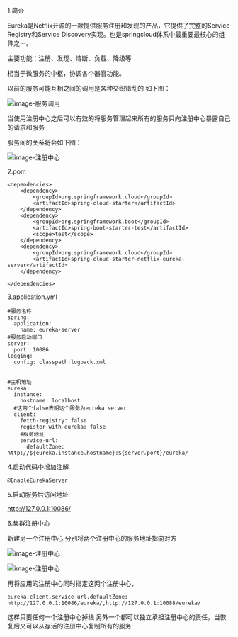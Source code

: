 1.简介

Eureka是Netflix开源的一款提供服务注册和发现的产品，它提供了完整的Service Registry和Service Discovery实现。也是springcloud体系中最重要最核心的组件之一。

主要功能：注册、发现、熔断、负载、降级等

相当于微服务的中枢，协调各个器官功能。

以前的服务可能互相之间的调用是各种交织错乱的 如下图：

![image-服务调用](https://tva1.sinaimg.cn/large/0082zybpgy1gbtl7xs3vsj315c0u0q5c.jpg)

当使用注册中心之后可以有效的将服务管理起来所有的服务只向注册中心暴露自己的请求和服务

服务间的关系将会如下图：

![image-注册中心](https://tva1.sinaimg.cn/large/0082zybpgy1gbtllqiy89j31gm0qeq54.jpg)





2.pom

```
<dependencies>
    <dependency>
        <groupId>org.springframework.cloud</groupId>
        <artifactId>spring-cloud-starter</artifactId>
    </dependency>
    <dependency>
        <groupId>org.springframework.boot</groupId>
        <artifactId>spring-boot-starter-test</artifactId>
        <scope>test</scope>
    </dependency>
    <dependency>
        <groupId>org.springframework.cloud</groupId>
        <artifactId>spring-cloud-starter-netflix-eureka-server</artifactId>
    </dependency>

</dependencies>
```

3.application.yml

```
#服务名称
spring:
  application:
    name: eureka-server
#服务启动端口
server:
  port: 10086
logging:
  config: classpath:logback.xml


#主机地址
eureka:
  instance:
    hostname: localhost
  #这两个false表明这个服务为eureka server
  client:
    fetch-registry: false
    register-with-eureka: false
    #服务地址
    service-url:
      defaultZone: http://${eureka.instance.hostname}:${server.port}/eureka/
```

4.启动代码中增加注解

```
@EnableEurekaServer
```

5.启动服务后访问地址

http://127.0.0.1:10086/



6.集群注册中心

新建另一个注册中心 分别将两个注册中心的服务地址指向对方

![image-注册中心](https://tva1.sinaimg.cn/large/0082zybpgy1gbtmg1gikcj317s0n0q69.jpg)

![image-注册中心](https://tva1.sinaimg.cn/large/0082zybpgy1gbtmib5jsnj31580nedj5.jpg)

再将应用的注册中心同时指定这两个注册中心，

```
eureka.client.service-url.defaultZone:  http://127.0.0.1:10086/eureka/,http://127.0.0.1:10088/eureka/
```

这样只要任何一个注册中心掉线 另外一个都可以独立承担注册中心的责任，当恢复后又可以从存活的注册中心复制所有的服务